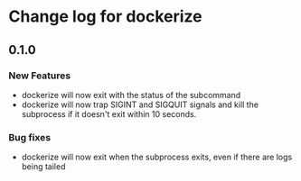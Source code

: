 # Change log for dockerize

## 0.1.0
### New Features
* dockerize will now exit with the status of the subcommand
* dockerize will now trap SIGINT and SIGQUIT signals and kill the subprocess if it doesn't exit within 10 seconds.

### Bug fixes
* dockerize will now exit when the subprocess exits, even if there are logs being tailed
